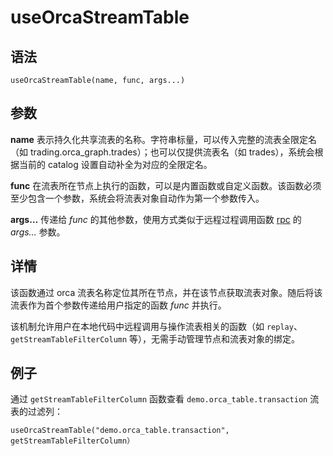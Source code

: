 # useOrcaStreamTable

## 语法

`useOrcaStreamTable(name, func, args...)`

## 参数

**name** 表示持久化共享流表的名称。字符串标量，可以传入完整的流表全限定名（如
trading.orca\_graph.trades）；也可以仅提供流表名（如 trades），系统会根据当前的 catalog 设置自动补全为对应的全限定名。

**func** 在流表所在节点上执行的函数，可以是内置函数或自定义函数。该函数必须至少包含一个参数，系统会将流表对象自动作为第一个参数传入。

**args…** 传递给 *func* 的其他参数，使用方式类似于远程过程调用函数 [rpc](../r/rpc.html) 的 *args…* 参数。

## 详情

该函数通过 orca 流表名称定位其所在节点，并在该节点获取流表对象。随后将该流表作为首个参数传递给用户指定的函数 *func* 并执行。

该机制允许用户在本地代码中远程调用与操作流表相关的函数（如
`replay`、`getStreamTableFilterColumn`
等），无需手动管理节点和流表对象的绑定。

## 例子

通过 `getStreamTableFilterColumn` 函数查看
`demo.orca_table.transaction` 流表的过滤列：

```
useOrcaStreamTable("demo.orca_table.transaction", getStreamTableFilterColumn）
```

